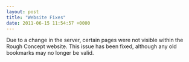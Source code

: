 ```yaml
---
layout: post
title: "Website Fixes"
date: 2011-06-15 11:54:57 +0000
---
```

Due to a change in the server, certain pages were not visible within the Rough Concept website. This issue has been fixed, although any old bookmarks may no longer be valid.
